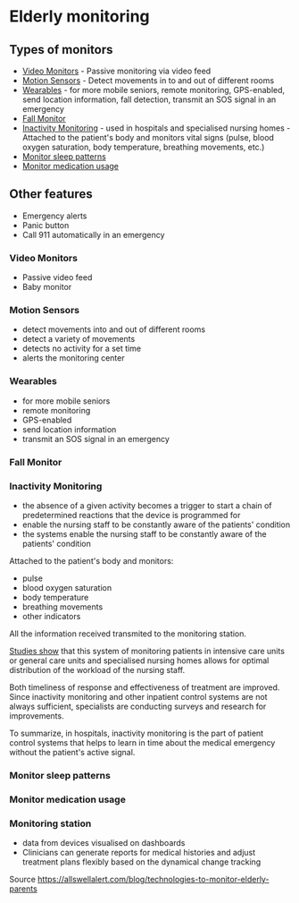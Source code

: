 # Elderly monitoring

## Types of monitors

- [Video Monitors](#video-monitors) - Passive monitoring via video feed
- [Motion Sensors](#motion-sensors) - Detect movements in to and out of different rooms 
- [Wearables](#wearables) - for more mobile seniors, remote monitoring, GPS-enabled, send location information, fall detection, transmit an SOS signal in an emergency
- [Fall Monitor](#fall-monitor)
- [Inactivity Monitoring](#inactivity-monitoring) - used in hospitals and specialised nursing homes - Attached to the patient's body and monitors vital signs (pulse, blood oxygen saturation, body temperature, breathing movements, etc.)
- [Monitor sleep patterns](#monitor-sleep-patterns)
- [Monitor medication usage](#monitor-medication-usage)

## Other features

- Emergency alerts
- Panic button
- Call 911 automatically in an emergency

### Video Monitors

- Passive video feed
- Baby monitor

### Motion Sensors

- detect movements into and out of different rooms
- detect a variety of movements
- detects no activity for a set time
- alerts the monitoring center

### Wearables

- for more mobile seniors
- remote monitoring
- GPS-enabled
- send location information
- transmit an SOS signal in an emergency

### Fall Monitor

### Inactivity Monitoring

- the absence of a given activity becomes a trigger to start a chain of predetermined reactions that the device is programmed for
- enable the nursing staff to be constantly aware of the patients' condition
- the systems enable the nursing staff to be constantly aware of the patients' condition

Attached to the patient's body and monitors:

- pulse
- blood oxygen saturation
- body temperature
- breathing movements
- other indicators

All the information received transmited to the monitoring station.

[Studies show](https://academic.oup.com/intqhc/article/28/4/515/2594957) that this system of monitoring patients in intensive care units or general care units and specialised nursing homes allows for optimal distribution of the workload of the nursing staff. 

Both timeliness of response and effectiveness of treatment are improved. Since inactivity monitoring and other inpatient control systems are not always sufficient, specialists are conducting surveys and research for improvements.

To summarize, in hospitals, inactivity monitoring is the part of patient control systems that helps to learn in time about the medical emergency without the patient's active signal.

### Monitor sleep patterns

### Monitor medication usage

### Monitoring station

- data from devices visualised on dashboards
- Clinicians can generate reports for medical histories and adjust treatment plans flexibly based on the dynamical change tracking

Source https://allswellalert.com/blog/technologies-to-monitor-elderly-parents
